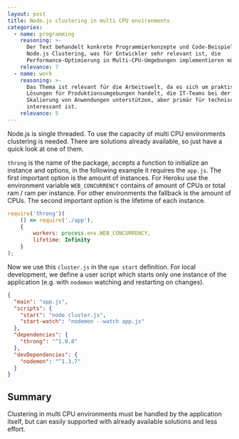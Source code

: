 ```yaml
---
layout: post
title: Node.js clustering in multi CPU environments
categories:
  - name: programming
    reasoning: >-
      Der Text behandelt konkrete Programmierkonzepte und Code-Beispiele für
      Node.js Clustering, was für Entwickler sehr relevant ist, die
      Performance-Optimierung in Multi-CPU-Umgebungen implementieren möchten.
    relevance: 7
  - name: work
    reasoning: >-
      Das Thema ist relevant für die Arbeitswelt, da es sich um praktische
      Lösungen für Produktionsumgebungen handelt, die IT-Teams bei der
      Skalierung von Anwendungen unterstützen, aber primär für technische Rollen
      interessant ist.
    relevance: 5
---
```


Node.js is single threaded. To use the capacity of multi CPU environments clustering is needed. There are solutions already available, so just have a quick look at one of them.

<!--more-->

`throng` is the name of the package, accepts a function to initialize an instance and options, in the following example it requires the `app.js`. The first important option is the amount of instances. For Heroku use the environment variable `WEB_CONCURRENCY` contains of amount of CPUs or total ram / ram per instance. For other environments the fallback is the amount of CPUs. The second important option is the lifetime of each instance.

```javascript
require('throng')(
    () => require('./app'),
    {
        workers: process.env.WEB_CONCURRENCY,
        lifetime: Infinity
    }
);
```

Now we use this `cluster.js` in the `npm start` definition. For local development, we define a user script which starts only one instance of the application (e.g. with `nodemon` watching and restarting on changes).

```json
{
  "main": "app.js",
  "scripts": {
    "start": "node cluster.js",
    "start-watch": "nodemon --watch app.js"
  },
  "dependencies": {
    "throng": "^1.0.0"
  },
  "devDependencies": {
    "nodemon": "^1.3.7"
  }
}
```

## Summary

Clustering in multi CPU environments must be handled by the application itself, but can easily supported with already available solutions and less effort.

